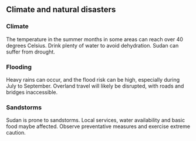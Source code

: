 ## Climate and natural disasters

### **Climate**

The temperature in the summer months in some areas can reach over 40 degrees Celsius. Drink plenty of water to avoid dehydration. Sudan can suffer from drought.

### **Flooding**

Heavy rains can occur, and the flood risk can be high, especially during July to September. Overland travel will likely be disrupted, with roads and bridges inaccessible.

### **Sandstorms**

Sudan is prone to sandstorms. Local services, water availability and basic food maybe affected. Observe preventative measures and exercise extreme caution.